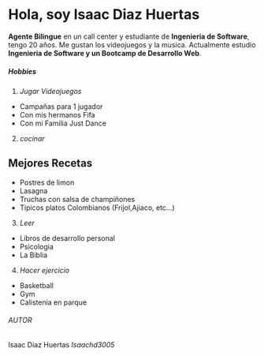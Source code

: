 # Hola, soy Isaac Diaz Huertas

**Agente Bilingue** en un call center y estudiante de **Ingenieria de Software**, tengo 20 años.
Me gustan los videojuegos y la musica. Actualmente estudio **Ingenieria de Software y un Bootcamp de Desarrollo Web**.

##### **Hobbies**

1. _Jugar Videojuegos_

- Campañas para 1 jugador
- Con mis hermanos Fifa
- Con mi Familia Just Dance

2. _cocinar_

## Mejores Recetas

- Postres de limon
- Lasagna
- Truchas con salsa de champiñones
- Tipicos platos Colombianos (Frijol,Ajiaco, etc...)

3. _Leer_

- Libros de desarrollo personal
- Psicologia
- La Biblia

4. _Hacer ejercicio_

- Basketball
- Gym
- Calistenia en parque

###### AUTOR

Isaac Diaz Huertas
_Isaachd3005_
